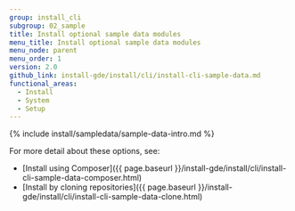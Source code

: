 ```yaml
---
group: install_cli
subgroup: 02_sample
title: Install optional sample data modules
menu_title: Install optional sample data modules
menu_node: parent
menu_order: 1
version: 2.0
github_link: install-gde/install/cli/install-cli-sample-data.md
functional_areas:
  - Install
  - System
  - Setup
---
```


{% include install/sampledata/sample-data-intro.md %}


For more detail about these options, see: 

*	[Install using Composer]({{ page.baseurl }}/install-gde/install/cli/install-cli-sample-data-composer.html)
*	[Install by cloning repositories]({{ page.baseurl }}/install-gde/install/cli/install-cli-sample-data-clone.html)
